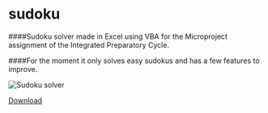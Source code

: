 # sudoku
####Sudoku solver made in Excel using VBA for the Microproject assignment of the Integrated Preparatory Cycle.

####For the moment it only solves easy sudokus and has a few features to improve.


![Sudoku solver](http://i.imgur.com/STTqV2X.png)

[Download](https://www.dropbox.com/s/skzatflfjlc98s5/sudoku1.5.xlsm?dl=0)
